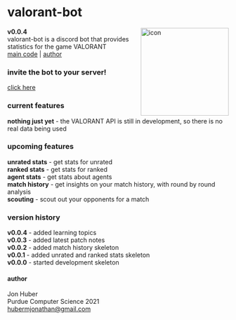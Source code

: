 # valorant-bot
**v0.0.4** <img src="https://hubermjonathan-valorant-bot.herokuapp.com/icon" align="right" alt="icon" width="200px" height="200px"></br>
valorant-bot is a discord bot that provides statistics for the game VALORANT</br>
[main code](bot.py) | [author](#author)

### invite the bot to your server!
[click here](https://discordapp.com/oauth2/authorize?client_id=717125416858550322&scope=bot)
### current features
**nothing just yet** - the VALORANT API is still in development, so there is no real data being used
### upcoming features
**unrated stats** - get stats for unrated</br>
**ranked stats** - get stats for ranked</br>
**agent stats** - get stats about agents</br>
**match history** - get insights on your match history, with round by round analysis</br>
**scouting** - scout out your opponents for a match</br>
### version history
**v0.0.4** - added learning topics</br>
**v0.0.3** - added latest patch notes</br>
**v0.0.2** - added match history skeleton</br>
**v0.0.1** - added unrated and ranked stats skeleton</br>
**v0.0.0** - started development skeleton</br>
#### author
Jon Huber</br>
Purdue Computer Science 2021</br>
[hubermjonathan@gmail.com](mailto:hubermjonathan@gmail.com)
